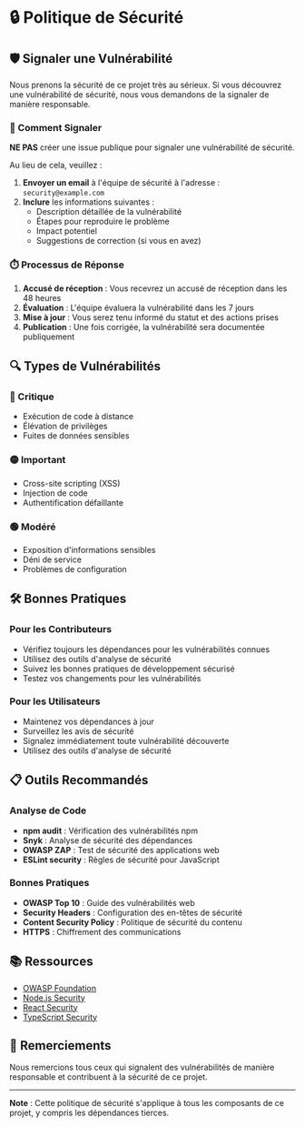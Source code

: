 # 🔒 Politique de Sécurité

## 🛡️ Signaler une Vulnérabilité

Nous prenons la sécurité de ce projet très au sérieux. Si vous découvrez une vulnérabilité de sécurité, nous vous demandons de la signaler de manière responsable.

### 📧 Comment Signaler

**NE PAS** créer une issue publique pour signaler une vulnérabilité de sécurité.

Au lieu de cela, veuillez :

1. **Envoyer un email** à l'équipe de sécurité à l'adresse : `security@example.com`
2. **Inclure** les informations suivantes :
   - Description détaillée de la vulnérabilité
   - Étapes pour reproduire le problème
   - Impact potentiel
   - Suggestions de correction (si vous en avez)

### ⏱️ Processus de Réponse

1. **Accusé de réception** : Vous recevrez un accusé de réception dans les 48 heures
2. **Évaluation** : L'équipe évaluera la vulnérabilité dans les 7 jours
3. **Mise à jour** : Vous serez tenu informé du statut et des actions prises
4. **Publication** : Une fois corrigée, la vulnérabilité sera documentée publiquement

## 🔍 Types de Vulnérabilités

### 🔴 Critique
- Exécution de code à distance
- Élévation de privilèges
- Fuites de données sensibles

### 🟡 Important
- Cross-site scripting (XSS)
- Injection de code
- Authentification défaillante

### 🟢 Modéré
- Exposition d'informations sensibles
- Déni de service
- Problèmes de configuration

## 🛠️ Bonnes Pratiques

### Pour les Contributeurs
- Vérifiez toujours les dépendances pour les vulnérabilités connues
- Utilisez des outils d'analyse de sécurité
- Suivez les bonnes pratiques de développement sécurisé
- Testez vos changements pour les vulnérabilités

### Pour les Utilisateurs
- Maintenez vos dépendances à jour
- Surveillez les avis de sécurité
- Signalez immédiatement toute vulnérabilité découverte
- Utilisez des outils d'analyse de sécurité

## 📋 Outils Recommandés

### Analyse de Code
- **npm audit** : Vérification des vulnérabilités npm
- **Snyk** : Analyse de sécurité des dépendances
- **OWASP ZAP** : Test de sécurité des applications web
- **ESLint security** : Règles de sécurité pour JavaScript

### Bonnes Pratiques
- **OWASP Top 10** : Guide des vulnérabilités web
- **Security Headers** : Configuration des en-têtes de sécurité
- **Content Security Policy** : Politique de sécurité du contenu
- **HTTPS** : Chiffrement des communications

## 📚 Ressources

- [OWASP Foundation](https://owasp.org/)
- [Node.js Security](https://nodejs.org/en/docs/guides/security/)
- [React Security](https://reactjs.org/docs/security.html)
- [TypeScript Security](https://www.typescriptlang.org/docs/)

## 🙏 Remerciements

Nous remercions tous ceux qui signalent des vulnérabilités de manière responsable et contribuent à la sécurité de ce projet.

---

**Note** : Cette politique de sécurité s'applique à tous les composants de ce projet, y compris les dépendances tierces.
